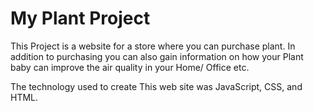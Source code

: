 <h1>My Plant Project</h1>

<p> This Project is a website for a store where you can purchase plant. In addition to purchasing you can also gain information on how your Plant baby can improve the air quality in your Home/ Office etc. </p>

The technology used to create This web site was JavaScript, CSS, and HTML.